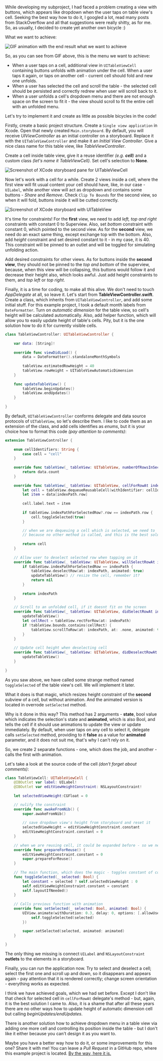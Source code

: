 While developing my subproject, I had faced a problem creating a view with buttons, which appears like dropdown when the user taps on 
table view's cell. Seeking the best way how to do it, I googled a lot, read many posts from StackOverflow and all that suggestions were 
really shitty, as for me. So, as usually, I decided to create yet another own bicycle :)

What we want to achieve: 

![GIF animation with the end result what we want to achieve](./res/1.gif)

So, as you can see from GIF above, this is the menu we want to achieve:

* When a user taps on a cell, additional view in `UITableViewCell` containing buttons unfolds with animation under the cell. When a user 
taps it again, or taps on another cell - current cell should fold and new one unfolds.
* When a user has selected the cell and scroll the table - the selected cell should be persisted
and correctly redrew when user will scroll back to it.
* When a user unfolds a cell's dropdown menu and there are not enough space on the screen to fit it - the view should scroll to fit the 
entire cell with an unfolded menu.

Let's try to implement it and create as little as possible bicycles in the code! 

Firstly, create a basic project structure. Create a `Single view application` in Xcode. Open that newly created `Main.storyboard`. By 
default, you will receive *UIViewController* as an initial controller on a storyboard. Replace it with the `UITableViewController` and 
make it an *Initial View Controller*. Give a nice class name for this table view, like *TableViewController*.

Create a cell inside table view, give it a reuse identifier *(e.g. **cell**)* and a custom class *(let's name it TableViewCell)*. Set 
cell's selection to **None**.

![Screenshot of XCode storyboard pane for UITableViewCell](./res/2.png)

Now let's work with a cell for a while. Create 2 views inside a cell, where the first view will fit usual content your cell should have, 
like, in our case - `UILabel`, while another view will act as dropdown and contains some buttons - *Share* and *Remove*. Check 
`Clip To Bounds` for the second view, so when it will fold, buttons inside it will be cutted correctly.

![Screenshot of XCode storyboard with UITableView](./res/3.png)

It's time for constraints! For the **first** view, we need to add *left, top and right* constraints with constant 0 to Superview. Also,
set *bottom* constraint with constant 0, which pointed to the second view. As for the **second** view, we need do an exact same thing, 
except exchange top with the bottom. Also, add *height* constraint and set desired constant to it - in my case, it is 40. This constraint 
will be pinned to an outlet and will be toggled for simulating unfolding action.

Add desired constraints for other views. As for buttons inside the **second view**, they should not be pinned to the *top and bottom* of 
the superview, because, when this view will be collapsing, this buttons would follow it and decrease their height also, which looks awful. 
Just add height constraints to them, and *top left* or *top right*.

Finally, it is a time for coding, to make all this alive. We don't need to touch *AppDelegate* at all, so leave it. Let's start from 
**TableViewController.swift**. Create a class, which inherits from `UITableViewController`, and add some initial stuff. For this example 
project, I took a default month labels from `DateFormatter`. Turn on *automatic dimension* for the table view, so cell's height will be 
calculated automatically. Also, add helper function, which will allow you to easily update height of table's cells. Pity, but it is the one 
solution how to do it for currently visible cells.

```swift
class TableViewController: UITableViewController {
    
    var data: [String]!
    
    override func viewDidLoad() {
        data = DateFormatter().standaloneMonthSymbols
        
        tableView.estimatedRowHeight = 40
        tableView.rowHeight = UITableViewAutomaticDimension
    }
    
    func updateTableView() {
        tableView.beginUpdates()
        tableView.endUpdates()
    }
    
}
```

By default, `UITableViewController` conforms delegate and data source protocols of `UITableView`, so let's describe them. I like to code 
them as an extension of the class, and add cells identifies as *enums*, but it is your choice how to format this code 
*(pay attention to comments)*:

```swift
extension TableViewController {
    
    enum cellIdentifiers: String {
        case cell = "cell"
    }
    
    override func tableView(_ tableView: UITableView, numberOfRowsInSection section: Int) -> Int {
        return data.count
    }
    
    override func tableView(_ tableView: UITableView, cellForRowAt indexPath: IndexPath) -> UITableViewCell {
        let cell = tableView.dequeueReusableCell(withIdentifier: cellIdentifiers.cell.rawValue, for: indexPath) as! TableViewCell // custom class for cell, will create it later
        let item = data[indexPath.row]
        
        cell.label.text = item
        
        if tableView.indexPathForSelectedRow?.row == indexPath.row {
            cell.toggleSelected(true)
        }

        // when we are dequeuing a cell which is selected, we need to 'emulate' selection
        // because no other method is called, and this is the best solution I have come to. 
        
        return cell
    }
    
    // Allow user to deselect selected row when tapping on it
    override func tableView(_ tableView: UITableView, willSelectRowAt indexPath: IndexPath) -> IndexPath? {
        if tableView.indexPathForSelectedRow == indexPath {
            tableView.deselectRow(at: indexPath, animated: true)
            updateTableView() // resize the cell, remember it?
            return nil
        }
        
        return indexPath
    }
    
    // Scroll to an unfolded cell, if it doesnt fit on the screen
    override func tableView(_ tableView: UITableView, didSelectRowAt indexPath: IndexPath) {
        updateTableView()
        let cellRect = tableView.rectForRow(at: indexPath)
        if !tableView.bounds.contains(cellRect) {
            tableView.scrollToRow(at: indexPath, at: .none, animated: true)
        }
    }
    
    // Update cell height when deselecting cell
    override func tableView(_ tableView: UITableView, didDeselectRowAt indexPath: IndexPath) {
        updateTableView()
    }
    
}
```

As you saw above, we have called some strange method named `toggleSelected` of the table view's cell. We will implement it later. 

What it does is that magic, which resizes height constraint of the **second** subview of a cell, but without animation. And the animated 
version is located in overrode `setSelected` method. 

Why is it done in this way? This method has 2 arguments - **state**, bool value which indicates the selection's state and **animated**, 
which is also Bool, and tells the cell if it should use animations to update the view or update immediately. By default, when user taps 
on any cell to select it, delegate calls `setSelected` method, providing to it **false** as a value for **animated** parameter, and it 
does not suit me, that's why I can't rely on it.

So, we create 2 separate functions - one, which does the job, and another - calls the first with animation.

Let's take a look at the source code of the cell *(don't forget about comments)*:

```swift
class TableViewCell: UITableViewCell {
    @IBOutlet var label: UILabel!
    @IBOutlet var editViewHeightConstraint: NSLayoutConstraint!
    
    let selectedViewHeight:CGFloat = 0

    // nulify the constraint    
    override func awakeFromNib() {
        super.awakeFromNib()
        
        // save dropdown view's height from storyboard and reset it
        selectedViewHeight = editViewHeightConstraint.constant
        editViewHeightConstraint.constant = 0
    }
    
    // when we are reusing cell, it could be expanded before - so we need to reset constraint's constant
    override func prepareForReuse() {
        editViewHeightConstraint.constant = 0
        super.prepareForReuse()
    }
    
    // The main function, which does the magic - toggles constant of constraint
    func toggleSelected(_ selected: Bool) {
        let constant = selected ? self.selectedViewHeight : 0
        self.editViewHeightConstraint.constant = constant
        self.layoutIfNeeded()
    }
    
    // Calls previous function with animation
    override func setSelected(_ selected: Bool, animated: Bool) {
        UIView.animate(withDuration: 0.3, delay: 0, options: [.allowUserInteraction, .beginFromCurrentState], animations: {
            self.toggleSelected(selected)
        })
        
        super.setSelected(selected, animated: animated)
    }

}
```

The only thing we missing is connect `UILabel` and `NSLayoutConstraint` **outlets** to the elements in a storyboard.

Finally, you can run the application now. Try to select and deselect a cell; select the first one and scroll up and down, so it 
disappears and appears again - pay attention that it is rendered correctly; change screen orientation - everything works as expected.

I think we have achieved goals, which we had set before. Except I don't like that check for selected cell in `cellForRowAt` delegate's 
method - but, again, it is the best solution I came to. Also, it is a shame that after all these years there are no other ways how to 
update height of automatic dimension cell but calling *beginUpdates/endUpdates*.

There is another solution how to achieve dropdown menu in a table view via adding one more cell and controlling its position inside the
table - but I don't like it either because you can't design it as you want to.

Maybe you have a better way how to do it, or some improvements for this one? Share it with me! You can leave a *Pull Request* in a GitHub
repo, where this example project is located. [By the way, here it is.](https://github.com/vitaliyr/swift-tableview-dropdown-menu-example)
